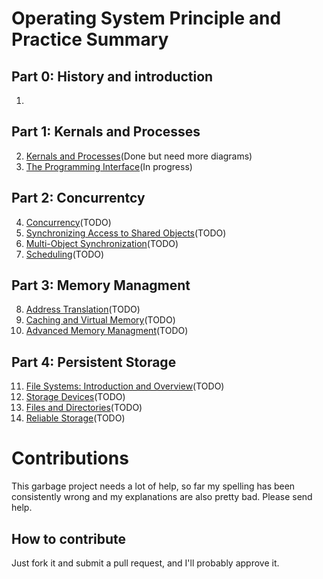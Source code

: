 # Operating System Principle and Practice Summary
## Part 0: History and introduction
1. 
## Part 1: Kernals and Processes
2.  [Kernals and Processes](Chapter2.md)(Done but need more diagrams)
3.  [The Programming Interface](Chapter3.md)(In progress)
## Part 2: Concurrentcy
4. [Concurrency](Chapter4.md)(TODO)
5. [Synchronizing Access to Shared Objects](Chapter5.md)(TODO)
6. [Multi-Object Synchronization](Chapter6.md)(TODO)
7. [Scheduling](Chapter7.md)(TODO)
## Part 3: Memory Managment
8. [Address Translation](Chapter8.md)(TODO)
9. [Caching and Virtual Memory](Chapter9.md)(TODO)
10. [Advanced Memory Managment](Chapter10.md)(TODO)
## Part 4: Persistent Storage
11. [File Systems: Introduction and Overview](Chapter11.md)(TODO)
12. [Storage Devices](Chapter12.md)(TODO)
13. [Files and Directories](Chapter13.md)(TODO)
14. [Reliable Storage](Chapter14,md)(TODO)
# Contributions
This garbage project needs a lot of help, so far my spelling has been consistently wrong and my explanations are also pretty bad. Please send help. 
## How to contribute
Just fork it and submit a pull request, and I'll probably approve it.

